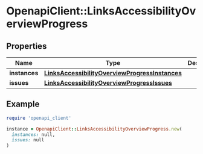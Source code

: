 # OpenapiClient::LinksAccessibilityOverviewProgress

## Properties

| Name | Type | Description | Notes |
| ---- | ---- | ----------- | ----- |
| **instances** | [**LinksAccessibilityOverviewProgressInstances**](LinksAccessibilityOverviewProgressInstances.md) |  | [optional] |
| **issues** | [**LinksAccessibilityOverviewProgressIssues**](LinksAccessibilityOverviewProgressIssues.md) |  | [optional] |

## Example

```ruby
require 'openapi_client'

instance = OpenapiClient::LinksAccessibilityOverviewProgress.new(
  instances: null,
  issues: null
)
```

